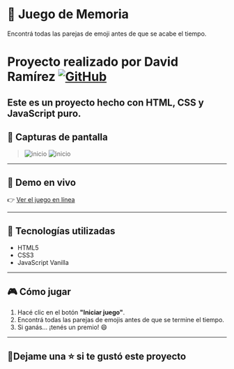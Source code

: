 # 🧠 Juego de Memoria

Encontrá todas las parejas de emoji antes de que se acabe el tiempo.
# Proyecto realizado por **David Ramírez** [![GitHub](https://img.shields.io/badge/GitHub-chavow5-181717?style=flat&logo=github)](https://github.com/chavow5)

Este es un proyecto hecho con HTML, CSS y JavaScript puro.
---
## 📸 Capturas de pantalla

> ![inicio](https://github.com/user-attachments/assets/eda87333-c9c5-4421-9d66-d53c84b2ff04)
> ![inicio](https://github.com/user-attachments/assets/59e501d8-8154-415d-a10a-3da477da8b04)
---

## 🚀 Demo en vivo

👉 [Ver el juego en línea](https://TU-USUARIO.github.io/NOMBRE-DEL-REPO)

---

## 🔧 Tecnologías utilizadas

- HTML5
- CSS3
- JavaScript Vanilla

---

## 🎮 Cómo jugar

1. Hacé clic en el botón **"Iniciar juego"**.
2. Encontrá todas las parejas de emojis antes de que se termine el tiempo.
3. Si ganás… ¡tenés un premio! 😄

---
## 🌟Dejame una ⭐ si te gustó este proyecto


